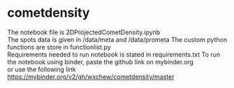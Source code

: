# cometdensity
The notebook file is 2DProjectedCometDensity.ipynb  
The spots data is given in /data/meta and /data/prometa 
The custom python functions are store in functionlist.py  
Requirements needed to run notebook is stated in requirements.txt
To run the notebook using binder, paste the github link on mybinder.org  
or use the following link  
https://mybinder.org/v2/gh/wxchew/cometdensity/master

